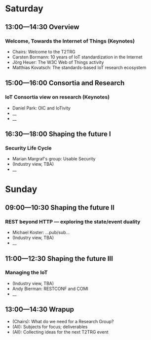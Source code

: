 # Saturday

## 13:00—14:30 Overview

### Welcome, Towards the Internet of Things (Keynotes)

* Chairs: Welcome to the T2TRG
* Carsten Bormann: 10 years of IoT standardization in the Internet
* Jörg Heuer: The W3C Web of Things activity
* Matthias Kovatsch: The standards-based IoT research ecosystem

## 15:00—16:00 Consortia and Research

### IoT Consortia view on research (Keynotes)

* Daniel Park: OIC and IoTivity
* __
* __

## 16:30—18:00 Shaping the future I

### Security Life Cycle

* Marian Margraf's group: Usable Security
* (Industry view, TBA)
* __

# Sunday

## 09:00—10:30 Shaping the future II

### REST beyond HTTP — exploring the state/event duality

* Michael Koster: ...pub/sub...
* (Industry view, TBA)
* __

## 11:00—12:30 Shaping the future III

### Managing the IoT

* (Industry view, TBA)
* Andy Bierman: RESTCONF and COMI
* __

## 13:00—14:30 Wrapup

* (Chairs): What do we need for a Research Group?
* (All): Subjects for focus; deliverables
* (All): Collecting ideas for the next T2TRG event
